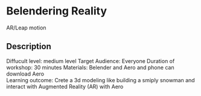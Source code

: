# Belendering Reality 
AR/Leap motion
## Description 
Diffucult level: medium level 
Target Audience: Everyone 
Duration of workshop: 30 minutes
Materials: Belender and Aero and phone can download Aero  
Learning outcome: Crete a 3d modeling like building a  smiply snowman and interact with Augmented Reality (AR) with Aero 






